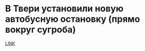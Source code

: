 # В Твери установили новую автобусную остановку (прямо вокруг сугроба)



[LINK](https://varlamov.ru/2159466.html)